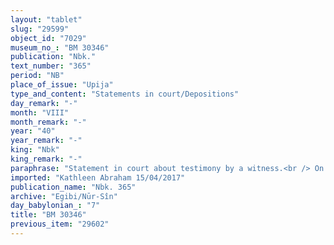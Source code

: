 ```yaml
---
layout: "tablet"
slug: "29599"
object_id: "7029"
museum_no_: "BM 30346"
publication: "Nbk."
text_number: "365"
period: "NB"
place_of_issue: "Upija"
type_and_content: "Statements in court/Depositions"
day_remark: "-"
month: "VIII"
month_remark: "-"
year: "40"
year_remark: "-"
king: "Nbk"
king_remark: "-"
paraphrase: "Statement in court about testimony by a witness.<br /> On the 5th of Kislīm (IX), <strong>A</strong> will bring his witness to Piqūdu to let him testify against <strong>B</strong>, who maintains that the plaintiff should not argue a case (<em>dabābu</em>) against him about the dead slave (<em>qallu</em>), since he is ready to&nbsp; compensate him in full for the life of his slave. Should the witness testify against <strong>B</strong>, then<strong> B</strong> will pay 1 mina of silver corresponding to the purchase price for <strong>A</strong>&rsquo;s slave. Should the witness not testify, [<strong>B </strong>will go unpunished]. Names of 3 witnesses and the scribe.<br /> &nbsp;<br /> <strong>A</strong> = &Scaron;arru-ukīn/Ammānu; <strong>B</strong> = Id&icirc;-ilī/Dīnāya"
imported: "Kathleen Abraham 15/04/2017"
publication_name: "Nbk. 365"
archive: "Egibi/Nūr-Sîn"
day_babylonian_: "7"
title: "BM 30346"
previous_item: "29602"
---
```

